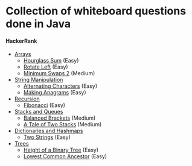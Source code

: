 # Collection of whiteboard questions done in Java

#### HackerRank
- [Arrays](src/main/java/hackerrank/arrays) 
  - [Hourglass Sum](/src/main/java/hackerrank/arrays/HourglassSum.java) (Easy)
  - [Rotate Left](/src/main/java/hackerrank/arrays/RotateLeft.java) (Easy)
  - [Minimum Swaps 2](/src/main/java/hackerrank/arrays/MinimumSwapsTwo.java) (Medium)
- [String Manipulation](src/main/java/hackerrank/stringmanipulation)
  - [Alternating Characters](src/main/java/hackerrank/stringmanipulation/AlternatingCharacters.java) (Easy)
  - [Making Anagrams](src/main/java/hackerrank/stringmanipulation/MakingAnagrams.java) (Easy)
- [Recursion](src/main/java/hackerrank/recursion)
  - [Fibonacci](src/main/java/hackerrank/recursion/Fibonacci.java) (Easy)
- [Stacks and Queues](src/main/java/hackerrank/stacksandqueues)
  - [Balanced Brackets](src/main/java/hackerrank/stacksandqueues/BalancedBrackets.java) (Medium)
  - [A Tale of Two Stacks](src/main/java/hackerrank/stacksandqueues/ATaleOfTwoStacks.java) (Medium)
- [Dictionaries and Hashmaps](src/main/java/hackerrank/dictionariesandhashmaps)
  - [Two Strings](src/main/java/hackerrank/dictionariesandhashmaps/TwoStrings.java) (Easy)
- [Trees](src/main/java/hackerrank/trees)
  - [Height of a Binary Tree](src/main/java/hackerrank/trees/HeightOfABinaryTree.java) (Easy)
  - [Lowest Common Ancestor](src/main/java/hackerrank/trees/LowestCommonAncestor.java) (Easy)